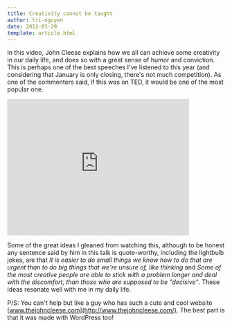 ```yaml
---
title: Creativity cannot be taught
author: tri-nguyen
date: 2012-01-29
template: article.html
---
```


In this video, John Cleese explains how we all can achieve some creativity in our daily life, and does so with a great sense of humor and conviction. This is perhaps one of the best speeches I've listened to this year (and considering that January is only closing, there's not much competition). As one of the commenters said, if this was on TED, it would be one of the most popular one.

<iframe src="http://www.youtube.com/embed/VShmtsLhkQg" height="315" width="420" allowfullscreen="" frameborder="0"></iframe>

Some of the great ideas I gleaned from watching this, although to be honest any sentence said by him in this talk is quote-worthy, including the lightbulb jokes, are that <em>It is easier to do small things we know how to do that are urgent than to do big things that we're unsure of, like thinking</em> and <em>Some of the most creative people are able to stick with a problem longer and deal with the discomfort, than those who are supposed to be "decisive"</em>. These ideas resonate well with me in my daily life.

P/S: You can't help but like a guy who has such a cute and cool website [www.thejohncleese.com](http://www.thejohncleese.com/). The best part is that it was made with WordPress too!